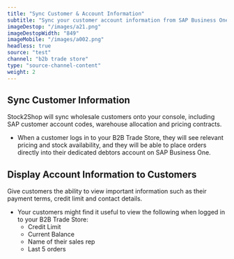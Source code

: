 ```yaml
---
title: "Sync Customer & Account Information"
subtitle: "Sync your customer account information from SAP Business One to the B2B Trade Store."
imageDestop: "/images/a21.png"
imageDestopWidth: "849"
imageMobile: "/images/a002.png"
headless: true
source: "test"
channel: "b2b trade store"
type: "source-channel-content"
weight: 2
---
```


## Sync Customer Information
Stock2Shop will sync wholesale customers onto your console, including SAP customer account codes, warehouse allocation and pricing contracts.

- When a customer logs in to your B2B Trade Store, they will see relevant pricing and stock availability, and they will be able to place orders directly into their dedicated debtors account on SAP Business One.
 
## Display Account Information to Customers
Give customers the ability to view important information such as their payment terms, credit limit and contact details. 

- Your customers might find it useful to view the following when logged in to your B2B Trade Store: 
  - Credit Limit 
  - Current Balance
  - Name of their sales rep 
  - Last 5 orders

